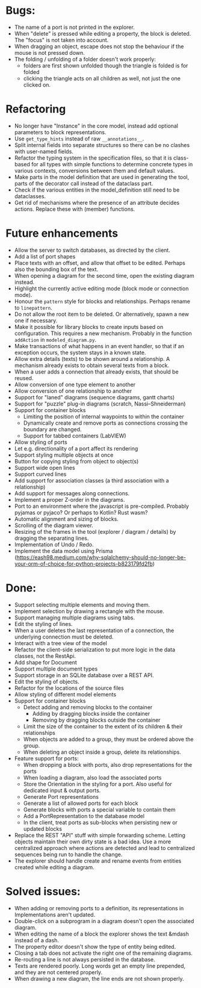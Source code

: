 

# Bugs:
* The name of a port is not printed in the explorer.
* When "delete" is pressed while editing a property, the block is deleted. The "focus" is not taken into account.
* When dragging an object, escape does not stop the behaviour if the mouse is not pressed down.
* The folding / unfolding of a folder doesn't work properly:
  * folders are first shown unfolded though the triangle is folded
    is for folded
  * clicking the triangle acts on all children as well, not just the one clicked on.

# Refactoring
* No longer have "Instance" in the core model, instead add optional parameters to block representations.
* Use `get_type_hints` instead of raw `__annotations__`.
* Split internal fields into separate structures so there can be no clashes with user-named fields.
* Refactor the typing system in the specification files, so that it is class-based for all types with
  simple functions to determine concrete types in various contexts, conversions between them and default values.
* Make parts in the model definition that are used in generating the tool, parts of the decorator call
  instead of the dataclass part.
* Check if the various entities in the model_definition still need to be dataclasses.
* Get rid of mechanisms where the presence of an attribute decides actions. Replace these with (member) functions.

# Future enhancements
* Allow the server to switch databases, as directed by the client.
* Add a list of port shapes
* Place texts with an offset, and allow that offset to be edited. Perhaps also the bounding box of the text.
* When opening a diagram for the second time, open the existing diagram instead.
* Highlight the currently active editing mode (block mode or connection mode).
* Honour the `pattern` style for blocks and relationships. Perhaps rename to `linepattern`.
* Do not allow the root item to be deleted. Or alternatively, spawn a new one if necessary.
* Make it possible for library blocks to create inputs based on configuration. This requires a new mechanism.
  Probably in the function `addAction` in `modeled_diagram.py`.
* Make transactions of what happens in an event handler, so that if an exception occurs, the system stays in a known 
  state.
* Allow extra details (texts) to be shown around a relationship.
  A mechanism already exists to obtain several texts from a block.
* When a user adds a connection that already exists, that should be reused.
* Allow conversion of one type element to another
* Allow conversion of one relationship to another
* Support for "laned" diagrams (sequence diagrams, gantt charts)
* Support for "puzzle" plug-in diagrams (scratch, Nassi–Shneiderman)
* Support for container blocks
  * Limiting the position of internal waypoints to within the container
  * Dynamically create and remove ports as connections crossing the boundary are changed.
  * Support for tabbed containers (LabVIEW)
* Allow styling of ports
* Let e.g. directionality of a port affect its rendering
* Support styling multiple objects at once
* Button for copying styling from object to object(s)
* Support wide open lines
* Support curved lines
* Add support for association classes (a third association with a relationship)
* Add support for messages along connections.
* Implement a proper Z-order in the diagrams.
* Port to an environment where the javascript is pre-compiled. Probably pyjamas or pyjaco? Or perhaps to Kotlin? Rust wasm?
* Automatic alignment and sizing of blocks.
* Scrolling of the diagram viewer.
* Resizing of the frames in the tool (explorer / diagram / details) by dragging the separating lines.
* Implementation of Undo / Redo.
* Implement the data model using Prisma (https://eash98.medium.com/why-sqlalchemy-should-no-longer-be-your-orm-of-choice-for-python-projects-b823179fd2fb)



# Done:
* Support selecting multiple elements and moving them.
* Implement selection by drawing a rectangle with the mouse.
* Support managing multiple diagrams using tabs.
* Edit the styling of lines.
* When a user deletes the last representation of a connection, the underlying connection must be deleted.
* Interact with a tree view of the model
* Refactor the client-side serialization to put more logic in the data classes, not the RestApi.
* Add shape for Document
* Support multiple document types
* Support storage in an SQLite database over a REST API.
* Edit the styling of objects.
* Refactor for the locations of the source files
* Allow styling of different model elements
* Support for container blocks
  * Detect adding and removing blocks to the container
    * Adding by dragging blocks inside the container
    * Removing by dragging blocks outside the container
  * Limit the size of the container to the extent of its children & their relationships
  * When objects are added to a group, they must be ordered above the group.
  * When deleting an object inside a group, delete its relationships.
* Feature support for ports:
  - When dropping a block with ports, also drop representations for the ports
  - When loading a diagram, also load the associated ports
  - Store the Orientation in the styling for a port. Also useful for dedicated input & output ports.
  - Generate Port representations
  - Generate a list of allowed ports for each block
  - Generate blocks with ports a special variable to contain them
  - Add a PortRepresentation to the database model
  - In the client, treat ports as sub-blocks when persisting new or updated blocks
* Replace the REST "API" stuff with simple forwarding scheme. Letting objects maintain their own dirty state is a bad idea.
  Use a more centralized approach where actions are detected and lead to centralized sequences being run to handle the change.
* The explorer should handle create and rename events from entities created while editing a diagram.



# Solved issues:
* When adding or removing ports to a definition, its representations in Implementations aren't updated.
* Double-click on a subprogram in a diagram doesn't open the associated diagram.
* When editing the name of a block the explorer shows the text &mdash instead of a dash.
* The property editor doesn't show the type of entity being edited.
* Closing a tab does not activate the right one of the remaining diagrams.
* Re-routing a line is not always persisted in the database.
* Texts are rendered poorly. Long words get an empty line prepended, and they are not centered properly.
* When drawing a new diagram, the line ends are not shown properly.
